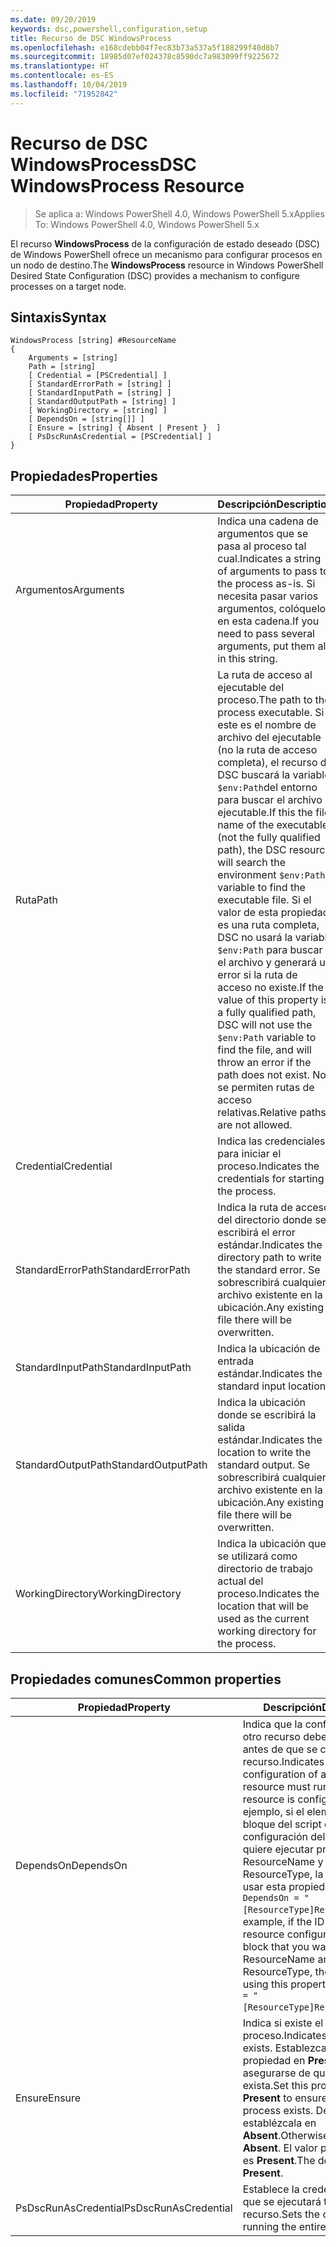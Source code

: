 ```yaml
---
ms.date: 09/20/2019
keywords: dsc,powershell,configuration,setup
title: Recurso de DSC WindowsProcess
ms.openlocfilehash: e168cdebb04f7ec83b73a537a5f188299f40d8b7
ms.sourcegitcommit: 18985d07ef024378c8590dc7a983099ff9225672
ms.translationtype: HT
ms.contentlocale: es-ES
ms.lasthandoff: 10/04/2019
ms.locfileid: "71952842"
---
```

# <a name="dsc-windowsprocess-resource"></a><span data-ttu-id="1f388-103">Recurso de DSC WindowsProcess</span><span class="sxs-lookup"><span data-stu-id="1f388-103">DSC WindowsProcess Resource</span></span>

> <span data-ttu-id="1f388-104">Se aplica a: Windows PowerShell 4.0, Windows PowerShell 5.x</span><span class="sxs-lookup"><span data-stu-id="1f388-104">Applies To: Windows PowerShell 4.0, Windows PowerShell 5.x</span></span>

<span data-ttu-id="1f388-105">El recurso **WindowsProcess** de la configuración de estado deseado (DSC) de Windows PowerShell ofrece un mecanismo para configurar procesos en un nodo de destino.</span><span class="sxs-lookup"><span data-stu-id="1f388-105">The **WindowsProcess** resource in Windows PowerShell Desired State Configuration (DSC) provides a mechanism to configure processes on a target node.</span></span>

## <a name="syntax"></a><span data-ttu-id="1f388-106">Sintaxis</span><span class="sxs-lookup"><span data-stu-id="1f388-106">Syntax</span></span>

```Syntax
WindowsProcess [string] #ResourceName
{
    Arguments = [string]
    Path = [string]
    [ Credential = [PSCredential] ]
    [ StandardErrorPath = [string] ]
    [ StandardInputPath = [string] ]
    [ StandardOutputPath = [string] ]
    [ WorkingDirectory = [string] ]
    [ DependsOn = [string[]] ]
    [ Ensure = [string] { Absent | Present }  ]
    [ PsDscRunAsCredential = [PSCredential] ]
}
```

## <a name="properties"></a><span data-ttu-id="1f388-107">Propiedades</span><span class="sxs-lookup"><span data-stu-id="1f388-107">Properties</span></span>

|<span data-ttu-id="1f388-108">Propiedad</span><span class="sxs-lookup"><span data-stu-id="1f388-108">Property</span></span> |<span data-ttu-id="1f388-109">Descripción</span><span class="sxs-lookup"><span data-stu-id="1f388-109">Description</span></span> |
|---|---|
|<span data-ttu-id="1f388-110">Argumentos</span><span class="sxs-lookup"><span data-stu-id="1f388-110">Arguments</span></span> |<span data-ttu-id="1f388-111">Indica una cadena de argumentos que se pasa al proceso tal cual.</span><span class="sxs-lookup"><span data-stu-id="1f388-111">Indicates a string of arguments to pass to the process as-is.</span></span> <span data-ttu-id="1f388-112">Si necesita pasar varios argumentos, colóquelos en esta cadena.</span><span class="sxs-lookup"><span data-stu-id="1f388-112">If you need to pass several arguments, put them all in this string.</span></span> |
|<span data-ttu-id="1f388-113">Ruta</span><span class="sxs-lookup"><span data-stu-id="1f388-113">Path</span></span> |<span data-ttu-id="1f388-114">La ruta de acceso al ejecutable del proceso.</span><span class="sxs-lookup"><span data-stu-id="1f388-114">The path to the process executable.</span></span> <span data-ttu-id="1f388-115">Si este es el nombre de archivo del ejecutable (no la ruta de acceso completa), el recurso de DSC buscará la variable `$env:Path`del entorno para buscar el archivo ejecutable.</span><span class="sxs-lookup"><span data-stu-id="1f388-115">If this the file name of the executable (not the fully qualified path), the DSC resource will search the environment `$env:Path` variable to find the executable file.</span></span> <span data-ttu-id="1f388-116">Si el valor de esta propiedad es una ruta completa, DSC no usará la variable `$env:Path` para buscar el archivo y generará un error si la ruta de acceso no existe.</span><span class="sxs-lookup"><span data-stu-id="1f388-116">If the value of this property is a fully qualified path, DSC will not use the `$env:Path` variable to find the file, and will throw an error if the path does not exist.</span></span> <span data-ttu-id="1f388-117">No se permiten rutas de acceso relativas.</span><span class="sxs-lookup"><span data-stu-id="1f388-117">Relative paths are not allowed.</span></span> |
|<span data-ttu-id="1f388-118">Credential</span><span class="sxs-lookup"><span data-stu-id="1f388-118">Credential</span></span> |<span data-ttu-id="1f388-119">Indica las credenciales para iniciar el proceso.</span><span class="sxs-lookup"><span data-stu-id="1f388-119">Indicates the credentials for starting the process.</span></span> |
|<span data-ttu-id="1f388-120">StandardErrorPath</span><span class="sxs-lookup"><span data-stu-id="1f388-120">StandardErrorPath</span></span> |<span data-ttu-id="1f388-121">Indica la ruta de acceso del directorio donde se escribirá el error estándar.</span><span class="sxs-lookup"><span data-stu-id="1f388-121">Indicates the directory path to write the standard error.</span></span> <span data-ttu-id="1f388-122">Se sobrescribirá cualquier archivo existente en la ubicación.</span><span class="sxs-lookup"><span data-stu-id="1f388-122">Any existing file there will be overwritten.</span></span> |
|<span data-ttu-id="1f388-123">StandardInputPath</span><span class="sxs-lookup"><span data-stu-id="1f388-123">StandardInputPath</span></span> |<span data-ttu-id="1f388-124">Indica la ubicación de entrada estándar.</span><span class="sxs-lookup"><span data-stu-id="1f388-124">Indicates the standard input location.</span></span> |
|<span data-ttu-id="1f388-125">StandardOutputPath</span><span class="sxs-lookup"><span data-stu-id="1f388-125">StandardOutputPath</span></span> |<span data-ttu-id="1f388-126">Indica la ubicación donde se escribirá la salida estándar.</span><span class="sxs-lookup"><span data-stu-id="1f388-126">Indicates the location to write the standard output.</span></span> <span data-ttu-id="1f388-127">Se sobrescribirá cualquier archivo existente en la ubicación.</span><span class="sxs-lookup"><span data-stu-id="1f388-127">Any existing file there will be overwritten.</span></span> |
|<span data-ttu-id="1f388-128">WorkingDirectory</span><span class="sxs-lookup"><span data-stu-id="1f388-128">WorkingDirectory</span></span> |<span data-ttu-id="1f388-129">Indica la ubicación que se utilizará como directorio de trabajo actual del proceso.</span><span class="sxs-lookup"><span data-stu-id="1f388-129">Indicates the location that will be used as the current working directory for the process.</span></span> |

## <a name="common-properties"></a><span data-ttu-id="1f388-130">Propiedades comunes</span><span class="sxs-lookup"><span data-stu-id="1f388-130">Common properties</span></span>

|<span data-ttu-id="1f388-131">Propiedad</span><span class="sxs-lookup"><span data-stu-id="1f388-131">Property</span></span> |<span data-ttu-id="1f388-132">Descripción</span><span class="sxs-lookup"><span data-stu-id="1f388-132">Description</span></span> |
|---|---|
|<span data-ttu-id="1f388-133">DependsOn</span><span class="sxs-lookup"><span data-stu-id="1f388-133">DependsOn</span></span> |<span data-ttu-id="1f388-134">Indica que la configuración de otro recurso debe ejecutarse antes de que se configure este recurso.</span><span class="sxs-lookup"><span data-stu-id="1f388-134">Indicates that the configuration of another resource must run before this resource is configured.</span></span> <span data-ttu-id="1f388-135">Por ejemplo, si el elemento ID del bloque del script de configuración del recurso que quiere ejecutar primero es ResourceName y su tipo es ResourceType, la sintaxis para usar esta propiedad es `DependsOn = "[ResourceType]ResourceName"`.</span><span class="sxs-lookup"><span data-stu-id="1f388-135">For example, if the ID of the resource configuration script block that you want to run first is ResourceName and its type is ResourceType, the syntax for using this property is `DependsOn = "[ResourceType]ResourceName"`.</span></span> |
|<span data-ttu-id="1f388-136">Ensure</span><span class="sxs-lookup"><span data-stu-id="1f388-136">Ensure</span></span> |<span data-ttu-id="1f388-137">Indica si existe el proceso.</span><span class="sxs-lookup"><span data-stu-id="1f388-137">Indicates if the process exists.</span></span> <span data-ttu-id="1f388-138">Establezca esta propiedad en **Present** para asegurarse de que el proceso exista.</span><span class="sxs-lookup"><span data-stu-id="1f388-138">Set this property to **Present** to ensure that the process exists.</span></span> <span data-ttu-id="1f388-139">De lo contrario, establézcala en **Absent**.</span><span class="sxs-lookup"><span data-stu-id="1f388-139">Otherwise, set it to **Absent**.</span></span> <span data-ttu-id="1f388-140">El valor predeterminado es **Present**.</span><span class="sxs-lookup"><span data-stu-id="1f388-140">The default value is **Present**.</span></span> |
|<span data-ttu-id="1f388-141">PsDscRunAsCredential</span><span class="sxs-lookup"><span data-stu-id="1f388-141">PsDscRunAsCredential</span></span> |<span data-ttu-id="1f388-142">Establece la credencial con la que se ejecutará todo el recurso.</span><span class="sxs-lookup"><span data-stu-id="1f388-142">Sets the credential for running the entire resource as.</span></span> |